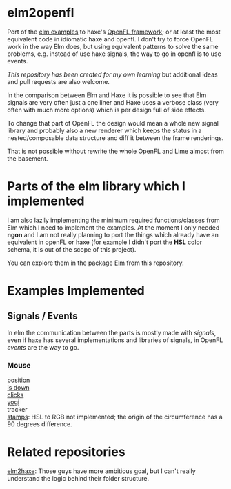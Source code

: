 # elm2openfl

Port of the [elm examples](http://elm-lang.org/Examples.elm) to haxe's [OpenFL framework](openfl.org); or at least the most equivalent code in idiomatic haxe and openfl.
I don't try to force OpenFL work in the way Elm does, but using equivalent patterns to solve the same problems, e.g. instead of use haxe signals, the way to go in openfl is to use events.

*This repository has been created for my own learning* but additional ideas and pull requests are also welcome.

In the comparison between Elm and Haxe it is possible to see that Elm signals are very often just a one liner and Haxe 
uses a verbose class (very often with much more options) which is per design full of side effects.

To change that part of OpenFL the design would mean a whole new signal library and probably also a new renderer which 
keeps the status in a nested/composable data structure and diff it between the frame renderings. 

That is not possible without rewrite the whole OpenFL and Lime almost from the basement.

# Parts of the elm library which I implemented

I am also lazily implementing the minimum required functions/classes from Elm which I need to implement the examples.
At the moment I only needed __ngon__ and I am not really planning to port the things which already have an equivalent in
openFL or haxe (for example I didn't port the __HSL__ color schema, it is out of the scope of this project).

You can explore them in the package [Elm](Elm) from this repository.

# Examples Implemented

## Signals / Events

In elm the communication between the parts is mostly made with _signals_, even if haxe has several implementations and
libraries of signals, in OpenFL _events_ are the way to go.


### Mouse
[position](Events/mouse/position) </br>
[is down](Events/mouse/is_down)  </br>
[clicks](Events/mouse/clicks)  </br>
[yogi](Events/mouse/yogi)  </br>
tracker  </br>
[stamps](Events/mouse/stamps): HSL to RGB not implemented; the origin of the circumference has a 90 degrees difference. </br>


# Related repositories
[elm2haxe](https://github.com/metaperl/elm2haxe): Those guys have more ambitious goal, but I can't really understand the logic behind their folder structure.

